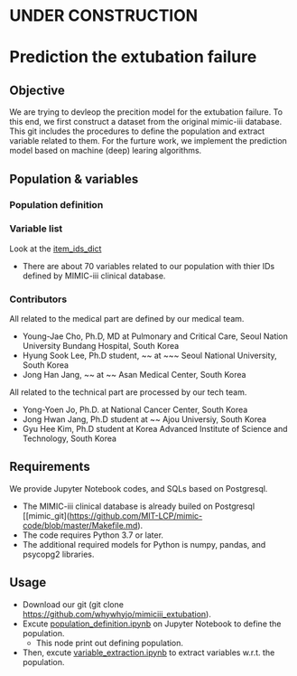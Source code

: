 UNDER CONSTRUCTION
==============

# Prediction the extubation failure
## Objective
We are trying to devleop the precition model for the extubation failure. 
To this end, we first construct a dataset from the original mimic-iii database.
This git includes the procedures to define the population and extract variable related to them.
For the furture work, we implement the prediction model based on machine (deep) learing algorithms. 

## Population & variables

### Population definition


### Variable list 
Look at the [item_ids_dict](./csv/item_ids_dict.csv)
- There are about 70 variables related to our population with thier IDs defined by MIMIC-iii clinical database.

### Contributors
All related to the medical part are defined by our medical team.
- Young-Jae Cho, Ph.D, MD at Pulmonary and Critical Care, Seoul Nation University Bundang Hospital, South Korea 
- Hyung Sook Lee, Ph.D student, ~~ at ~~~ Seoul National University, South Korea 
- Jong Han Jang, ~~ at ~~ Asan Medical Center, South Korea 

All related to the technical part are processed by our tech team.
- Yong-Yoen Jo, Ph.D. at National Cancer Center, South Korea
- Jong Hwan Jang, Ph.D student at ~~ Ajou Universiy, South Korea
- Gyu Hee Kim, Ph.D student at Korea Advanced Institute of Science and Technology, South Korea

## Requirements
We provide Jupyter Notebook codes, and SQLs based on Postgresql.
- The MIMIC-iii clinical database is already builed on Postgresql [\[mimic_git\](https://github.com/MIT-LCP/mimic-code/blob/master/Makefile.md).
- The code requires Python 3.7 or later. 
- The additional required models for Python is numpy, pandas, and psycopg2 libraries.

## Usage
- Download our git (git clone https://github.com/whywhyjo/mimiciii_extubation).
- Excute [population_definition.ipynb](./population_definition.ipynb) on Jupyter Notebook to define the population.
    - This node print out defining population.
- Then, excute [variable_extraction.ipynb](./variable_extraction.ipynb) to extract variables w.r.t. the population.
